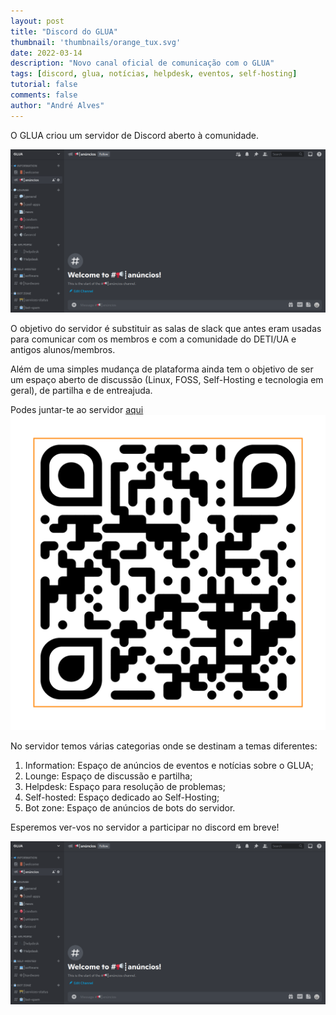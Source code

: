 ```yaml
---
layout: post
title: "Discord do GLUA"
thumbnail: 'thumbnails/orange_tux.svg'
date: 2022-03-14
description: "Novo canal oficial de comunicação com o GLUA"
tags: [discord, glua, notícias, helpdesk, eventos, self-hosting]
tutorial: false
comments: false
author: "André Alves"
---
```


O GLUA criou um servidor de Discord aberto à comunidade. 

![info](img/discord_glua.png)

O objetivo do servidor é substituir as salas de slack que antes eram usadas para comunicar com os membros e com a comunidade do DETI/UA e antigos alunos/membros. 

Além de uma simples mudança de plataforma ainda tem o objetivo de ser um espaço aberto de discussão (Linux, FOSS, Self-Hosting e tecnologia em geral), de partilha e de entreajuda.

Podes juntar-te ao servidor [aqui](http://discord.gg/kTXAMkPqFS) 
![qrcode](img/discord_glua_qrcode.png)

No servidor temos várias categorias onde se destinam a temas diferentes:
1. Information: Espaço de anúncios de eventos e notícias sobre o GLUA;
2. Lounge: Espaço de discussão e partilha;
3. Helpdesk: Espaço para resolução de problemas;
4. Self-hosted: Espaço dedicado ao Self-Hosting;
5. Bot zone: Espaço de anúncios de bots do servidor.

Esperemos ver-vos no servidor a participar no discord em breve!

![cartaz](img/discord_glua.png)

